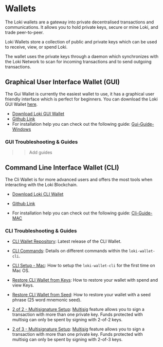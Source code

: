 # Wallets
The Loki wallets are a gateway into private decentralised transactions and communications. It allows you to hold private keys, secure or mine Loki, and trade peer-to-peer. 

Loki Wallets store a collection of public and private keys which can be used to receive, view, or spend Loki. 

The wallet uses the private keys through a daemon which synchronizes with the Loki Network to scan for incoming transactions and to send outgoing transactions.

## Graphical User Interface Wallet (GUI)
The Gui Wallet is currently the easiest wallet to use, it has a graphical user friendly interface which is perfect for beginners. You can download the Loki GUI Wallet [here](https://github.com/loki-project/loki-gui/releases).

- [Download Loki GUI Wallet](https://github.com/loki-project/loki-gui/releases)
- [Github Link](https://github.com/loki-project/loki-gui/)
- For installation help you can check out the following guide: [Gui-Guide-Windows](https://loki.network/wp-content/uploads/2018/05/GUI-GUIDE-WINDOWS-PDF.pdf)

### GUI Troubleshooting & Guides

>> Add guides

## Command Line Interface Wallet (CLI)
The Cli Wallet is for more advanced users and offers the most tools when interacting with the Loki Blockchain.

- [Download Loki CLI Wallet](https://github.com/loki-project/loki/releases)

- [Github Link](https://github.com/loki-project/loki/)

- For installation help you can check out the following guide: [Cli-Guide-MAC](../Wallets/CliWallet/loki-wallet-cliMacSetup.md)


### CLI Troubleshooting & Guides

- [CLI Wallet Repository](https://github.com/loki-project/loki/releases): Latest release of the CLI Wallet.

- [CLI Commands](../Wallets/CliWallet/WalletCommands.md): Details on different commands within the `loki-wallet-cli`.

- [CLI Setup - Mac](../Wallets/CliWallet/loki-wallet-cliMacSetup.md): How to setup the `loki-wallet-cli` for the first time on Mac OS.

- [Restore CLI Wallet from Keys](../Wallets/CliWallet/WalletRestoreKeys.md): How to restore your wallet with spend and view Keys.

- [Restore CLI Wallet from Seed](../Wallets/CliWallet/WalletRestoreSeed.md): How to restore your wallet with a seed phrase (25 word mnemonic seed).

- [2 of 2 - Multisignature Setup](../Wallets/CliWallet/2of2Multisig.md): [Multisig](../Wallets/Multisigniture.md) feature allows you to sign a transaction with more than one private key. Funds protected with multisig can only be spent by signing with 2-of-2 keys.

- [2 of 3 - Multisignature Setup](../Wallets/CliWallet/2of3Multisig.md): [Multisig](../Wallets/Multisigniture.md) feature allows you to sign a transaction with more than one private key. Funds protected with multisig can only be spent by signing with 2-of-3 keys.

